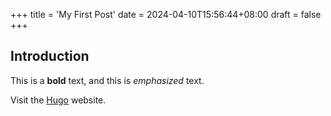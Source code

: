 +++
title = 'My First Post'
date = 2024-04-10T15:56:44+08:00
draft = false
+++

## Introduction 

This is a **bold** text, and this is *emphasized* text.

Visit the [Hugo](https://gohugo.io) website.
